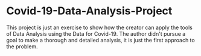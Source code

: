 # Covid-19-Data-Analysis-Project

This project is just an exercise to show how the creator can apply the tools of Data Analysis using the Data for Covid-19. The author didn't pursue a goal to make a thorough and detailed analysis, it is just the first approach to the problem.
